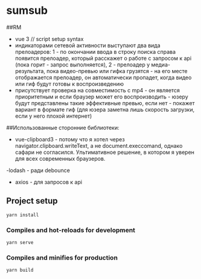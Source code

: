 # sumsub

##RM

- vue 3 // script setup syntax
- индикаторами сетевой активности выступают два вида прелоадеров: 1 - по окончании ввода в строку поиска справа появится прелоадер, который расскажет о работе с запросом к api (пока горит - запрос выполняется), 2 - прелоадер у медиа-результата, пока видео-превью или гифка грузятся - на его месте отображается прелоадер, он автоматически пропадет, когда видео или гиф будут готовы к воспроизведению
- присутствует проверка на совместимость с mp4 - он является приоритетным и если браузер может его воспроизводить - юзеру будут представлены такие эффективные превью, если нет - покажет вариант в формате гиф (для юзера заметна лишь скорость загрузки, если у него плохой интернет)

##Использованные сторонние библиотеки:

- vue-clipboard3 - потому что я хотел через navigator.clipboard.writeText, а не document.execcomand, однако сафари не согласился. Ультимативное решение, в котором я уверен для всех современных браузеров.

-lodash - ради debounce

- axios - для запросов к api


## Project setup
```
yarn install
```

### Compiles and hot-reloads for development
```
yarn serve
```

### Compiles and minifies for production
```
yarn build
```

